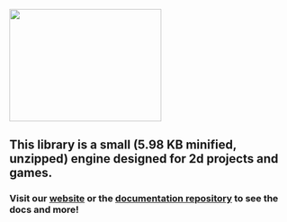 <image src="LumiJS.png" width="270px" height="200px"></image>
## This library is a small (5.98 KB minified, unzipped) engine designed for 2d projects and games.
### Visit our [website](https://lumi.js.org) or the [documentation repository](https://github.com/FuriousTsunami/LumiJSDocs) to see the docs and more!
